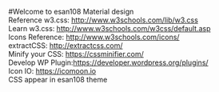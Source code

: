 #Welcome to esan108 Material design<br/>
Reference w3.css: http://www.w3schools.com/lib/w3.css <br/>
Learn w3.css:     http://www.w3schools.com/w3css/default.asp <br/>
Icons Reference:  http://www.w3schools.com/icons/<br/>
extractCSS:       http://extractcss.com/<br/>
Minify your CSS:  https://cssminifier.com/<br/>
Develop WP Plugin:https://developer.wordpress.org/plugins/<br/>
Icon IO:          https://icomoon.io<br/>
CSS appear in esan108 theme
